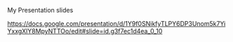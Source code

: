 My Presentation slides

https://docs.google.com/presentation/d/1Y9f0SNikfyTLPY6DP3Unom5k7YiYxxgXlY8MpyNTTOo/edit#slide=id.g3f7ec1d4ea_0_10
